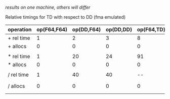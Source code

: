 *results on one machine, others will differ*

Relative timings for TD with respect to DD (fma emulated)

| operation  | op(F64,F64) | op(DD,F64) | op(DD,DD) | op(F64,TD) | op(DD,TD) | op(TD,TD) |
|------------|-------------|------------|-----------|------------|-----------|-----------|
| + rel time | 1           | 2         | 3      | 8        |8      |       8|
| + allocs   | 0           | 0          | 0         | 0          |0          | 0 |
|  |            |      |        |        |       |       |
| * rel time | 1           | 20         | 24        | 91         |140        |       235 |
| * allocs   | 0           | 0          | 0         | 0          |0          | 0 |
|  |            |      |        |        |       |       |
| / rel time | 1           | 40         | 40        | --         |---        |       300 |
| / allocs   | 0           | 0          | 0         | 0          |0          | 8, 160 bytes |



